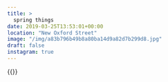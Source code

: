 ```yaml
---
title: >
  spring things
date: 2019-03-25T13:53:01+00:00
location: "New Oxford Street"
image: "/img/a83b796b49b8a80ba14d9a82d7b299d8.jpg"
draft: false
instagram: true
---
```


{{<photo src="/img/a83b796b49b8a80ba14d9a82d7b299d8.jpg">}}
